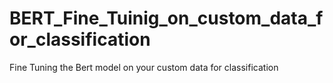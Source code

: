 # BERT_Fine_Tuinig_on_custom_data_for_classification
Fine Tuning the Bert model on your custom data for classification
